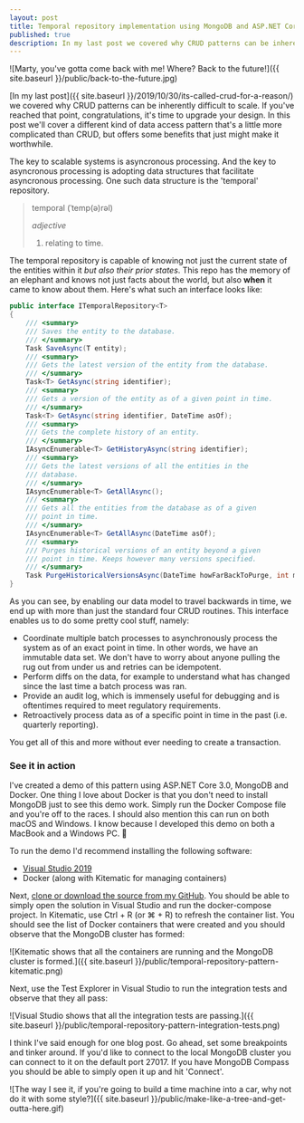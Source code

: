```yaml
---
layout: post
title: Temporal repository implementation using MongoDB and ASP.NET Core
published: true
description: In my last post we covered why CRUD patterns can be inherently difficult to scale. If you've reached that point, congratulations, it's time to upgrade your design.
---
```


![Marty, you've gotta come back with me! Where? Back to the future!]({{ site.baseurl }}/public/back-to-the-future.jpg)

[In my last post]({{ site.baseurl }}/2019/10/30/its-called-crud-for-a-reason/) we covered why CRUD patterns can be inherently difficult to scale. If you've reached that point, congratulations, it's time to upgrade your design. In this post we'll cover a different kind of data access pattern that's a little more complicated than CRUD, but offers some benefits that just might make it worthwhile.

The key to scalable systems is asyncronous processing. And the key to asyncronous processing is adopting data structures that facilitate asyncronous processing. One such data structure is the 'temporal' repository.

> temporal (ˈtemp(ə)rəl)
> 
> *adjective*
>
> 1. relating to time.

The temporal repository is capable of knowing not just the current state of the entities within it *but also their prior states*. This repo has the memory of an elephant and knows not just facts about the world, but also **when** it came to know about them. Here's what such an interface looks like:

``` csharp
public interface ITemporalRepository<T>
{
    /// <summary>
    /// Saves the entity to the database.
    /// </summary>
    Task SaveAsync(T entity);
    /// <summary>
    /// Gets the latest version of the entity from the database.
    /// </summary>
    Task<T> GetAsync(string identifier);
    /// <summary>
    /// Gets a version of the entity as of a given point in time.
    /// </summary>
    Task<T> GetAsync(string identifier, DateTime asOf);
    /// <summary>
    /// Gets the complete history of an entity.
    /// </summary>
    IAsyncEnumerable<T> GetHistoryAsync(string identifier);
    /// <summary>
    /// Gets the latest versions of all the entities in the
    /// database.
    /// </summary>
    IAsyncEnumerable<T> GetAllAsync();
    /// <summary>
    /// Gets all the entities from the database as of a given
    /// point in time.
    /// </summary>
    IAsyncEnumerable<T> GetAllAsync(DateTime asOf);
    /// <summary>
    /// Purges historical versions of an entity beyond a given
    /// point in time. Keeps however many versions specified.
    /// </summary>
    Task PurgeHistoricalVersionsAsync(DateTime howFarBackToPurge, int minVersionsToKeep);
}
```

As you can see, by enabling our data model to travel backwards in time, we end up with more than just the standard four CRUD routines. This interface enables us to do some pretty cool stuff, namely:

* Coordinate multiple batch processes to asynchronously process the system as of an exact point in time. In other words, we have an immutable data set. We don't have to worry about anyone pulling the rug out from under us and retries can be idempotent.
* Perform diffs on the data, for example to understand what has changed since the last time a batch process was ran.
* Provide an audit log, which is immensely useful for debugging and is oftentimes required to meet regulatory requirements.
* Retroactively process data as of a specific point in time in the past (i.e. quarterly reporting).

You get all of this and more without ever needing to create a transaction.

### See it in action

I've created a demo of this pattern using ASP.NET Core 3.0, MongoDB and Docker. One thing I love about Docker is that you don't need to install MongoDB just to see this demo work. Simply run the Docker Compose file and you're off to the races. I should also mention this can run on both macOS and Windows. I know because I developed this demo on both a MacBook and a Windows PC. &#129312;

To run the demo I'd recommend installing the following software:

* [Visual Studio 2019](https://visualstudio.microsoft.com/downloads/)
* Docker (along with Kitematic for managing containers)

Next, [clone or download the source from my GitHub](https://github.com/jamejone/temporal-repository-pattern). You should be able to simply open the solution in Visual Studio and run the docker-compose project. In Kitematic, use Ctrl + R (or &#8984; + R) to refresh the container list. You should see the list of Docker containers that were created and you should observe that the MongoDB cluster has formed:

![Kitematic shows that all the containers are running and the MongoDB cluster is formed.]({{ site.baseurl }}/public/temporal-repository-pattern-kitematic.png)

Next, use the Test Explorer in Visual Studio to run the integration tests and observe that they all pass:

![Visual Studio shows that all the integration tests are passing.]({{ site.baseurl }}/public/temporal-repository-pattern-integration-tests.png)

I think I've said enough for one blog post. Go ahead, set some breakpoints and tinker around. If you'd like to connect to the local MongoDB cluster you can connect to it on the default port 27017. If you have MongoDB Compass you should be able to simply open it up and hit 'Connect'. 

![The way I see it, if you're going to build a time machine into a car, why not do it with some style?]({{ site.baseurl }}/public/make-like-a-tree-and-get-outta-here.gif)